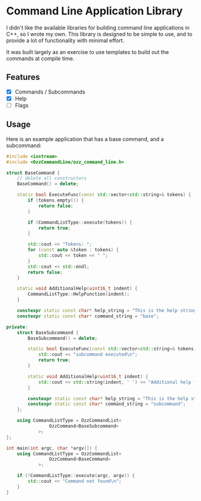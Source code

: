 # Command Line Application Library

I didn't like the available libraries for building command line applications in C++, so I wrote my own. This library is designed to be simple to use, and to provide a lot of functionality with minimal effort.

It was built largely as an exercise to use templates to build out the commands at compile time.

## Features

- [x] Commands / Subcommands
- [x] Help
- [ ] Flags

## Usage

Here is an example application that has a base command, and a subcommand:

```cpp
#include <iostream>
#include <OzzCommandLine/ozz_command_line.h>

struct BaseCommand {
    // delete all constructors
    BaseCommand() = delete;

    static bool ExecuteFunc(const std::vector<std::string>& tokens) {
        if (tokens.empty()) {
            return false;
        }

        if (CommandListType::execute(tokens)) {
            return true;
        }

        std::cout << "Tokens: ";
        for (const auto &token : tokens) {
            std::cout << token << " ";
        }
        std::cout << std::endl;
        return false;
    }

    static void AdditionalHelp(uint16_t indent) {
        CommandListType::HelpFunction(indent);
    }

    constexpr static const char* help_string = "This is the help string for base command zz";
    constexpr static const char* command_string = "base";

private:
    struct BaseSubcommand {
        BaseSubcommand() = delete;

        static bool ExecuteFunc(const std::vector<std::string>& tokens) {
            std::cout << "subcommand executed\n";
            return true;
        }

        static void AdditionalHelp(uint16_t indent) {
            std::cout << std::string(indent, ' ') << "Additional help for base subcommand" << std::endl;
        }

        constexpr static const char* help_string = "This is the help string for base subcommand";
        constexpr static const char* command_string = "subcommand";
    };

    using CommandListType = OzzCommandList<
                OzzCommand<BaseSubcommand>
            >;
};

int main(int argc, char *argv[]) {
    using CommandListType = OzzCommandList<
                OzzCommand<BaseCommand>
            >;

    if (!CommandListType::execute(argc, argv)) {
        std::cout << "Command not found\n";
    }
}
```